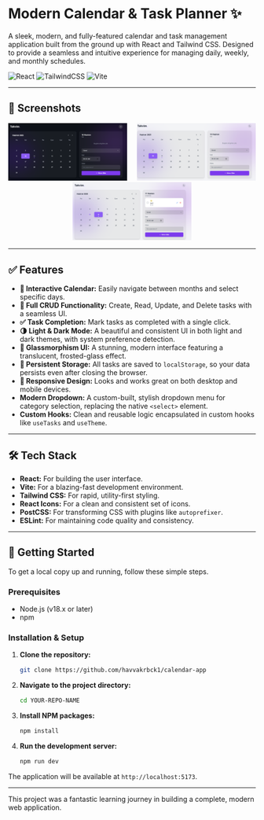 # Modern Calendar & Task Planner ✨

A sleek, modern, and fully-featured calendar and task management application built from the ground up with React and Tailwind CSS. Designed to provide a seamless and intuitive experience for managing daily, weekly, and monthly schedules.

![React](https://img.shields.io/badge/react-%2320232a.svg?style=for-the-badge&logo=react&logoColor=%2361DAFB)
![TailwindCSS](https://img.shields.io/badge/tailwindcss-%2338B2AC.svg?style=for-the-badge&logo=tailwind-css&logoColor=white)
![Vite](https://img.shields.io/badge/vite-%23646CFF.svg?style=for-the-badge&logo=vite&logoColor=white)

---

## 📸 Screenshots

<p align="center">
  <img alt="Dark Mode" src="./screenshots/dark-mode.png" width="48%">
     
  <img alt="Light Mode" src="./screenshots/light-mode.png" width="48%">

  <img alt="Task Mode" src="./screenshots/task-mode.png" width="48%">
</p>

---

## ✅ Features

- **📅 Interactive Calendar:** Easily navigate between months and select specific days.
- **📝 Full CRUD Functionality:** Create, Read, Update, and Delete tasks with a seamless UI.
- **✅ Task Completion:** Mark tasks as completed with a single click.
- **🌗 Light & Dark Mode:** A beautiful and consistent UI in both light and dark themes, with system preference detection.
- **💎 Glassmorphism UI:** A stunning, modern interface featuring a translucent, frosted-glass effect.
- **💾 Persistent Storage:** All tasks are saved to `localStorage`, so your data persists even after closing the browser.
- **📱 Responsive Design:** Looks and works great on both desktop and mobile devices.
- **Modern Dropdown:** A custom-built, stylish dropdown menu for category selection, replacing the native `<select>` element.
- **Custom Hooks:** Clean and reusable logic encapsulated in custom hooks like `useTasks` and `useTheme`.

---

## 🛠️ Tech Stack

- **React:** For building the user interface.
- **Vite:** For a blazing-fast development environment.
- **Tailwind CSS:** For rapid, utility-first styling.
- **React Icons:** For a clean and consistent set of icons.
- **PostCSS:** For transforming CSS with plugins like `autoprefixer`.
- **ESLint:** For maintaining code quality and consistency.

---

## 🚀 Getting Started

To get a local copy up and running, follow these simple steps.

### Prerequisites

- Node.js (v18.x or later)
- npm

### Installation & Setup

1.  **Clone the repository:**
    ```bash
    git clone https://github.com/havvakrbck1/calendar-app
    ```

2.  **Navigate to the project directory:**
    ```bash
    cd YOUR-REPO-NAME
    ```

3.  **Install NPM packages:**
    ```bash
    npm install
    ```

4.  **Run the development server:**
    ```bash
    npm run dev
    ```

The application will be available at `http://localhost:5173`.

---

This project was a fantastic learning journey in building a complete, modern web application.